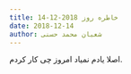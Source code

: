 ```yaml
---
title: خاطره روز 2018-12-14
date: 2018-12-14
author: شعبان محمد حسنی
---
```


اصلا یادم نمیاد امروز چی کار کردم.